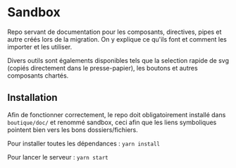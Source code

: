 # Sandbox

Repo servant de documentation pour les composants, directives, pipes et autre créés lors de la migration. On y explique ce qu'ils font et comment les importer et les utiliser.

Divers outils sont égalements disponibles tels que la selection rapide de svg (copiés directement dans le presse-papier), les boutons et autres composants chartés.

## Installation

Afin de fonctionner correctement, le repo doit obligatoirement installé dans `boutique/doc/` et renommé sandbox, ceci afin que les liens symboliques pointent bien vers les bons dossiers/fichiers.

Pour installer toutes les dépendances : `yarn install`

Pour lancer le serveur : `yarn start`
